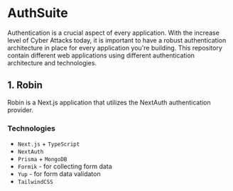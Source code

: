 # AuthSuite

Authentication is a crucial aspect of every application. With the increase level of Cyber Attacks today, it is important to have a robust authentication architecture in place for every application you're building. This repository contain different web applications using different authentication architecture and technologies. 


## 1. Robin 

Robin is a Next.js application that utilizes the NextAuth authentication provider.

### Technologies
* `Next.js` + `TypeScript`
* `NextAuth`
* `Prisma` + `MongoDB`
* `Formik` - for collecting form data
* `Yup` - for form data validaton
* `TailwindCSS`
